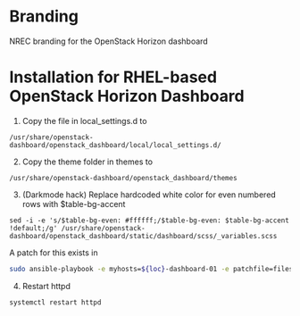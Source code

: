 # Branding
NREC branding for the OpenStack Horizon dashboard

# Installation for RHEL-based OpenStack Horizon Dashboard

1. Copy the file in local_settings.d to

```/usr/share/openstack-dashboard/openstack_dashboard/local/local_settings.d/```

2. Copy the theme folder in themes to

```/usr/share/openstack-dashboard/openstack_dashboard/themes```

3. (Darkmode hack) Replace hardcoded white color for even numbered rows with $table-bg-accent

```sed -i -e 's/$table-bg-even: #ffffff;/$table-bg-even: $table-bg-accent !default;/g' /usr/share/openstack-dashboard/openstack_dashboard/static/dashboard/scss/_variables.scss```

A patch for this exists in <ansible repo>

```bash
sudo ansible-playbook -e myhosts=${loc}-dashboard-01 -e patchfile=files/patches/dashboard/0004-nrec-themes.diff -e dest=/usr/share/openstack-dashboard/openstack_dashboard/static/dashboard/scss/_variables.scss lib/patch.yaml
```

4. Restart httpd

```systemctl restart httpd```
